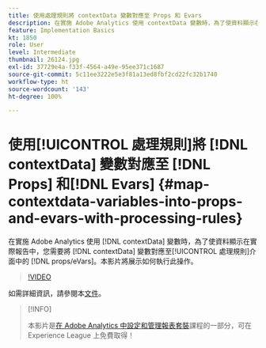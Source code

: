 ```yaml
---
title: 使用處理規則將 contextData 變數對應至 Props 和 Evars
description: 在實施 Adobe Analytics 使用 contextData 變數時，為了使資料顯示在實際報告中，您需要將 contextData 變數對應至處理規則介面中的 props / eVars。本影片將展示如何執行此操作。
feature: Implementation Basics
kt: 1850
role: User
level: Intermediate
thumbnail: 26124.jpg
exl-id: 37729e4a-f33f-4564-a49e-95ee371c1687
source-git-commit: 5c11ee3222e5e3f81a13ed8fbf2cd22fc32b1740
workflow-type: ht
source-wordcount: '143'
ht-degree: 100%

---
```


# 使用[!UICONTROL 處理規則]將 [!DNL contextData] 變數對應至 [!DNL Props] 和[!DNL Evars] {#map-contextdata-variables-into-props-and-evars-with-processing-rules}

在實施 Adobe Analytics 使用 [!DNL contextData] 變數時，為了使資料顯示在實際報告中，您需要將 [!DNL contextData] 變數對應至[!UICONTROL 處理規則]介面中的 [!DNL props/eVars]。本影片將展示如何執行此操作。

>[!VIDEO](https://video.tv.adobe.com/v/26124/?quality=12)

如需詳細資訊，請參閱本[文件](https://experienceleague.adobe.com/docs/analytics/admin/admin-tools/processing-rules/processing-rules.html?lang=zh-Hant)。

>[!INFO]
>
> 本影片是[在 Adobe Analytics 中設定和管理報表套裝](https://experienceleague.adobe.com/?recommended=Analytics-A-1-2021.1.administration)課程的一部分，可在 Experience League 上免費取得！